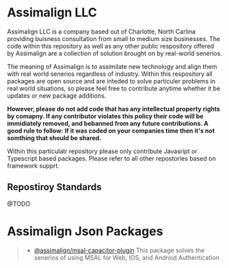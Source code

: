 # Assimalign LLC
Assimalign LLC is a company based out of Charlotte, North Carlina providing buisness consultation from small to medium size businesses. The code within this repository as well as any other public respository offered by Assimalign are a collection of solution brought on by real-world senerios. 

The meaning of Assimalign is to assimilate new technology and align them with real world senerios regardless of industry. Within this respository all packages are open source and are inteded to solve particuler problems in real world situations, so please feel free to contribute anytime whether it be updates or new package additions. 

**However, please do not add code that has any intellectual property rights by comapny. If any contributor violates this policy their code will be immidiately removed, and bebanned from any future contributions. A good rule to follow: If it was coded on your companies time then it's not somthing that should be shared.**

Within this particulatr repository please only contribute Javasript or Typescript based packages. Please refer to all other repostories based on framework supprt.

## Repostiroy Standards
@TODO

# Assimalign Json Packages
> - [@assimalign/msal-capacitor-plugin](/src)
> This package solves the senerios of using MSAL for Web, IOS, and Android Authentication 

